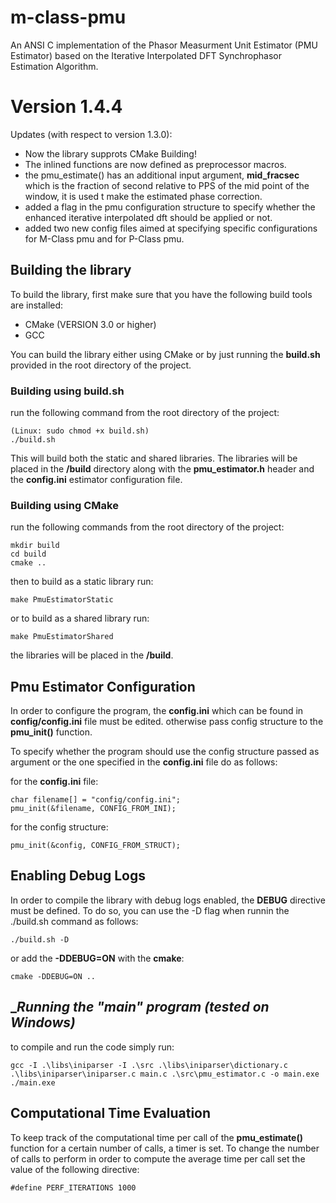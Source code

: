 # __m-class-pmu__
An ANSI C implementation of the Phasor Measurment Unit Estimator (PMU Estimator) based on the Iterative Interpolated DFT Synchrophasor Estimation Algorithm.
# Version 1.4.4
Updates (with respect to version 1.3.0):

- Now the library supprots CMake Building!
- The inlined functions are now defined as preprocessor macros.
- the pmu_estimate() has an additional input argument, __mid_fracsec__ which is the fraction of second relative to PPS of the mid point of the window, it is used t make the estimated phase correction.
- added a flag in the pmu configuration structure to specify whether the enhanced iterative interpolated dft should be applied or not.
- added two new config files aimed at specifying specific configurations for M-Class pmu and for P-Class pmu.


## __Building the library__
To build the library, first make sure that you have the following build tools are installed:

- CMake (VERSION 3.0 or higher)
- GCC

You can build the library either using CMake or by just running the __build.sh__ provided in the root directory of the project.
### __Building using build.sh__

run the following command from the root directory of the project:

    (Linux: sudo chmod +x build.sh)
    ./build.sh

This will build both the static and shared libraries. The libraries will be placed in the __/build__ directory along with the __pmu_estimator.h__ header and the __config.ini__ estimator configuration file.

### __Building using CMake__

run the following commands from the root directory of the project:

    mkdir build
    cd build
    cmake ..

then to build as a static library run:

    make PmuEstimatorStatic

or to build as a shared library run:

    make PmuEstimatorShared

the libraries will be placed in the __/build__.

## __Pmu Estimator Configuration__

In order to configure the program, the __config.ini__ which can be found in __config/config.ini__ file must be edited. otherwise pass config structure to the __pmu_init()__ function.

To specify whether the program should use the config structure passed as argument or the one specified in the __config.ini__ file do as follows:

for the __config.ini__ file:

    char filename[] = "config/config.ini";
    pmu_init(&filename, CONFIG_FROM_INI);

for the config structure:
    
    pmu_init(&config, CONFIG_FROM_STRUCT);

## __Enabling Debug Logs__
In order to compile the library with debug logs enabled, the __DEBUG__ directive must be defined. To do so, you can use the -D flag when runnin the ./build.sh command as follows:

    ./build.sh -D

or add the __-DDEBUG=ON__ with the __cmake__:

    cmake -DDEBUG=ON ..
## __Running the "main" _program (tested on Windows)__
to compile and run the code simply run:

    gcc -I .\libs\iniparser -I .\src .\libs\iniparser\dictionary.c .\libs\iniparser\iniparser.c main.c .\src\pmu_estimator.c -o main.exe
    ./main.exe

## __Computational Time Evaluation__
To keep track of the computational time per call of the __pmu_estimate()__ function for a certain number of calls, a timer is set.
To change the number of calls to perform in order to compute the average time per call set the value of the following directive:

    #define PERF_ITERATIONS 1000


